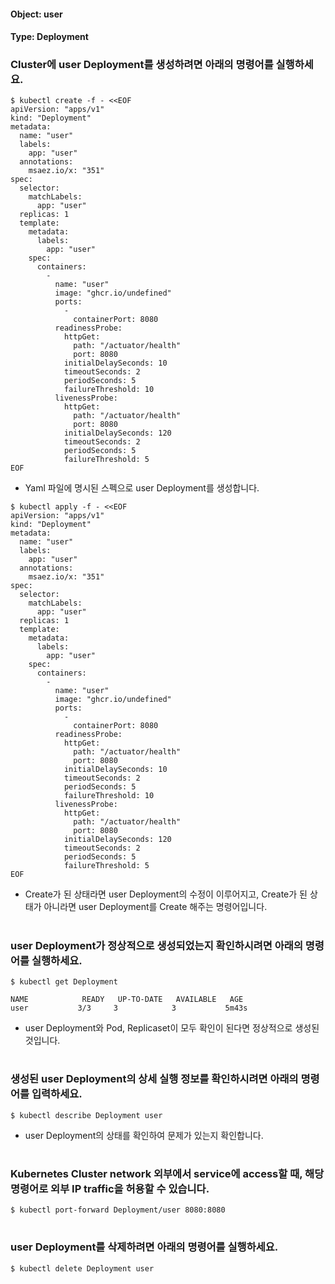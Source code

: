 
#### Object: user
#### Type: Deployment

### Cluster에 user Deployment를 생성하려면 아래의 명령어를 실행하세요.

```
$ kubectl create -f - <<EOF 
apiVersion: "apps/v1"
kind: "Deployment"
metadata: 
  name: "user"
  labels: 
    app: "user"
  annotations: 
    msaez.io/x: "351"
spec: 
  selector: 
    matchLabels: 
      app: "user"
  replicas: 1
  template: 
    metadata: 
      labels: 
        app: "user"
    spec: 
      containers: 
        - 
          name: "user"
          image: "ghcr.io/undefined"
          ports: 
            - 
              containerPort: 8080
          readinessProbe: 
            httpGet: 
              path: "/actuator/health"
              port: 8080
            initialDelaySeconds: 10
            timeoutSeconds: 2
            periodSeconds: 5
            failureThreshold: 10
          livenessProbe: 
            httpGet: 
              path: "/actuator/health"
              port: 8080
            initialDelaySeconds: 120
            timeoutSeconds: 2
            periodSeconds: 5
            failureThreshold: 5
EOF
```
- Yaml 파일에 명시된 스펙으로 user Deployment를 생성합니다.

```
$ kubectl apply -f - <<EOF 
apiVersion: "apps/v1"
kind: "Deployment"
metadata: 
  name: "user"
  labels: 
    app: "user"
  annotations: 
    msaez.io/x: "351"
spec: 
  selector: 
    matchLabels: 
      app: "user"
  replicas: 1
  template: 
    metadata: 
      labels: 
        app: "user"
    spec: 
      containers: 
        - 
          name: "user"
          image: "ghcr.io/undefined"
          ports: 
            - 
              containerPort: 8080
          readinessProbe: 
            httpGet: 
              path: "/actuator/health"
              port: 8080
            initialDelaySeconds: 10
            timeoutSeconds: 2
            periodSeconds: 5
            failureThreshold: 10
          livenessProbe: 
            httpGet: 
              path: "/actuator/health"
              port: 8080
            initialDelaySeconds: 120
            timeoutSeconds: 2
            periodSeconds: 5
            failureThreshold: 5
EOF
```
- Create가 된 상태라면 user Deployment의 수정이 이루어지고, Create가 된 상태가 아니라면 user Deployment를 Create 해주는 명령어입니다.  
#

### user Deployment가 정상적으로 생성되었는지 확인하시려면 아래의 명령어를 실행하세요.

```
$ kubectl get Deployment

NAME            READY   UP-TO-DATE   AVAILABLE   AGE
user           3/3     3            3           5m43s

```
- user Deployment와 Pod, Replicaset이 모두 확인이 된다면 정상적으로 생성된 것입니다.
#

### 생성된 user Deployment의 상세 실행 정보를 확인하시려면 아래의 명령어를 입력하세요.

```
$ kubectl describe Deployment user
```
- user Deployment의 상태를 확인하여 문제가 있는지 확인합니다. 
#

### Kubernetes Cluster network 외부에서 service에 access할 때, 해당 명령어로 외부 IP traffic을 허용할 수 있습니다.

```
$ kubectl port-forward Deployment/user 8080:8080
```
#

### user Deployment를 삭제하려면 아래의 명령어를 실행하세요.

```
$ kubectl delete Deployment user
```
#

